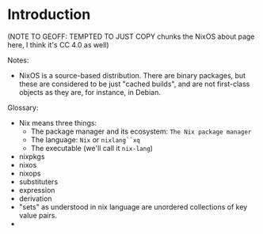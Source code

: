 # Introduction

(NOTE TO GEOFF: TEMPTED TO JUST COPY chunks the NixOS about page here, I think it's CC 4.0 as well)

Notes:
- NixOS is a source-based distribution. There are binary packages, but these are considered to be just "cached builds", and are not first-class objects as they are, for instance, in Debian.

Glossary:
- Nix means three things:
  - The package manager and its ecosystem: `The Nix package manager`
  - The language: `Nix` or `nixlang``xq`
  - The executable (we'll call it `nix-lang`)
- nixpkgs
- nixos
- nixops
- substituters
- expression
- derivation
- "sets" as understood in nix language are unordered collections of key value pairs.
- 
